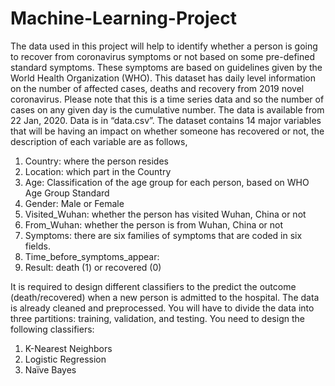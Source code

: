 # Machine-Learning-Project
The data used in this project will help to identify whether a person is going to recover from
coronavirus symptoms or not based on some pre-defined standard symptoms. These symptoms are
based on guidelines given by the World Health Organization (WHO).
This dataset has daily level information on the number of affected cases, deaths and recovery from
2019 novel coronavirus. Please note that this is a time series data and so the number of cases on
any given day is the cumulative number.
The data is available from 22 Jan, 2020. Data is in “data.csv”.
The dataset contains 14 major variables that will be having an impact on whether someone has
recovered or not, the description of each variable are as follows,
1. Country: where the person resides
2. Location: which part in the Country
3. Age: Classification of the age group for each person, based on WHO Age Group Standard
4. Gender: Male or Female
5. Visited_Wuhan: whether the person has visited Wuhan, China or not
6. From_Wuhan: whether the person is from Wuhan, China or not
7. Symptoms: there are six families of symptoms that are coded in six fields.
13. Time_before_symptoms_appear:
14. Result: death (1) or recovered (0)

It is required to design different classifiers to the predict the outcome (death/recovered) when a new
person is admitted to the hospital. The data is already cleaned and preprocessed.
You will have to divide the data into three partitions: training, validation, and testing. You need to
design the following classifiers:
1. K-Nearest Neighbors
2. Logistic Regression
3. Naïve Bayes
